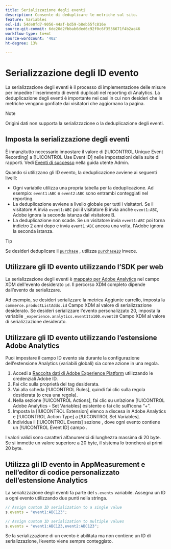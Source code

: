 ```yaml
---
title: Serializzazione degli eventi
description: Consente di deduplicare le metriche sul sito.
feature: Variables
exl-id: 54de0fd7-9056-44af-bd59-b8eb55fc816e
source-git-commit: 6de20d2fbbab6ded6c92f0c6f3536671f4b2ae46
workflow-type: tm+mt
source-wordcount: '402'
ht-degree: 13%

---
```


# Serializzazione degli ID evento

La serializzazione degli eventi è il processo di implementazione delle misure per impedire l’inserimento di eventi duplicati nel reporting di Analytics. La deduplicazione degli eventi è importante nei casi in cui non desideri che le metriche vengano gonfiate dai visitatori che aggiornano la pagina.

>[!NOTE]
>
>Origini dati non supporta la serializzazione o la deduplicazione degli eventi.

## Imposta la serializzazione degli eventi

È innanzitutto necessario impostare il valore di [!UICONTROL Unique Event Recording] a [!UICONTROL Use Event ID] nelle impostazioni della suite di rapporti. Vedi [Eventi di successo](/help/admin/admin/c-manage-report-suites/c-edit-report-suites/conversion-var-admin/c-success-events/success-event.md) nella guida utente Admin.

Quando si utilizzano gli ID evento, la deduplicazione avviene ai seguenti livelli:

* Ogni variabile utilizza una propria tabella per la deduplicazione. Ad esempio: `event1:ABC` e `event2:ABC` sono entrambi conteggiati nel reporting.
* La deduplicazione avviene a livello globale per tutti i visitatori. Se il visitatore A invia `event1:ABC` poi il visitatore B invia anche `event1:ABC`, Adobe ignora la seconda istanza dal visitatore B.
* La deduplicazione non scade. Se un visitatore invia `event1:ABC` poi torna indietro 2 anni dopo e invia `event1:ABC` ancora una volta, l&#39;Adobe ignora la seconda istanza.

>[!TIP]
>
>Se desideri deduplicare il [`purchase`](event-purchase.md) , utilizza [`purchaseID`](../purchaseid.md) invece.

## Utilizzare gli ID evento utilizzando l’SDK per web

La serializzazione degli eventi è [mappato per Adobe Analytics](https://experienceleague.adobe.com/docs/analytics/implementation/aep-edge/variable-mapping.html?lang=it) nel campo XDM dell&#39;evento desiderato `id`. Il percorso XDM completo dipende dall’evento da serializzare.

Ad esempio, se desideri serializzare la metrica Aggiunte carrello, imposta la `commerce.productListAdds.id` Campo XDM al valore di serializzazione desiderato. Se desideri serializzare l&#39;evento personalizzato 20, imposta la variabile `_experience.analytics.event1to100.event20` Campo XDM al valore di serializzazione desiderato.

## Utilizzare gli ID evento utilizzando l’estensione Adobe Analytics

Puoi impostare il campo ID evento sia durante la configurazione dell&#39;estensione Analytics (variabili globali) sia come azione in una regola.

1. Accedi a [Raccolta dati di Adobe Experience Platform](https://experience.adobe.com/data-collection) utilizzando le credenziali Adobe ID.
2. Fai clic sulla proprietà del tag desiderata.
3. Vai alla scheda [!UICONTROL Rules], quindi fai clic sulla regola desiderata (o crea una regola).
4. Nella sezione [!UICONTROL Actions], fai clic su un’azione [!UICONTROL Adobe Analytics - Set Variables] esistente o fai clic sull’icona “+”.
5. Imposta la [!UICONTROL Extension] elenco a discesa in Adobe Analytics e [!UICONTROL Action Type] a [!UICONTROL Set Variables].
6. Individua il [!UICONTROL Events] sezione , dove ogni evento contiene un [!UICONTROL Event ID] campo .

I valori validi sono caratteri alfanumerici di lunghezza massima di 20 byte. Se si immette un valore superiore a 20 byte, il sistema lo troncherà ai primi 20 byte.

## Utilizza gli ID evento in AppMeasurement e nell’editor di codice personalizzato dell’estensione Analytics

La serializzazione degli eventi fa parte del `s.events` variabile. Assegna un ID a ogni evento utilizzando due punti nella stringa.

```js
// Assign custom ID serialization to a single value
s.events = "event1:ABC123";

// Assign custom ID serialization to multiple values
s.events = "event1:ABC123,event2:ABC123";
```

Se la serializzazione di un evento è abilitata ma non contiene un ID di serializzazione, l’evento viene sempre conteggiato.
